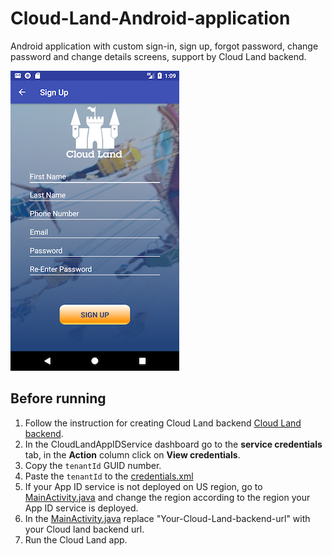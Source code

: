 # Cloud-Land-Android-application
Android application with custom sign-in, sign up, forgot password, change password and change details screens, support by Cloud Land backend.

![alt text](/Android-application/app/src/main/res/drawable/cloud_land_sign_up.png)

## Before running 
1. Follow the instruction for creating Cloud Land backend [Cloud Land backend](/backend/README.md).
2. In the CloudLandAppIDService dashboard go to the **service credentials** tab, in the **Action** column click on **View credentials**.
3. Copy the `tenantId` GUID number.
4. Paste the `tenantId` to the [credentials.xml](/Android-application/app/src/main/res/values/credentials.xml)
5. If your App ID service is not deployed on US region, go to [MainActivity.java](/Android-application/app/src/main/java/com/ibm/bluemix/appid/cloud/directory/android/sample/appid/MainActivity.java) and change the region according to the region your App ID service is deployed.
6. In the [MainActivity.java](/Android-application/app/src/main/java/com/ibm/bluemix/appid/cloud/directory/android/sample/appid/MainActivity.java) replace "Your-Cloud-Land-backend-url" with your Cloud land backend url.
7. Run the Cloud Land app.
